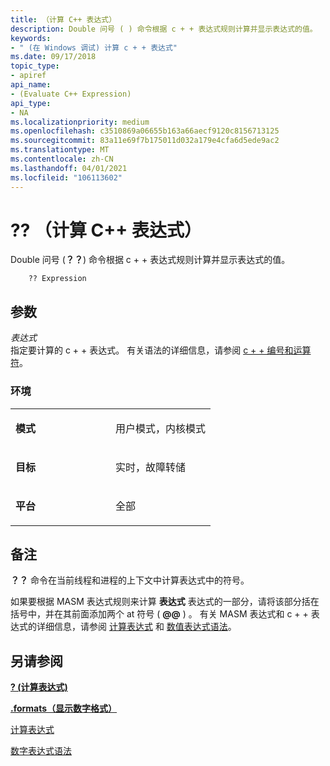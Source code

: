 ```yaml
---
title: （计算 C++ 表达式）
description: Double 问号 ( ) 命令根据 c + + 表达式规则计算并显示表达式的值。
keywords:
- " (在 Windows 调试) 计算 c + + 表达式"
ms.date: 09/17/2018
topic_type:
- apiref
api_name:
- (Evaluate C++ Expression)
api_type:
- NA
ms.localizationpriority: medium
ms.openlocfilehash: c3510869a06655b163a66aecf9120c8156713125
ms.sourcegitcommit: 83a11e69f7b175011d032a179e4cfa6d5ede9ac2
ms.translationtype: MT
ms.contentlocale: zh-CN
ms.lasthandoff: 04/01/2021
ms.locfileid: "106113602"
---
```

# <a name="-evaluate-c-expression"></a>?? （计算 C++ 表达式）


Double 问号 (**？？**) 命令根据 c + + 表达式规则计算并显示表达式的值。

```dbgcmd
    ?? Expression
```

## <a name="span-idddk_cmd_evaluate_c_expression_dbgspanspan-idddk_cmd_evaluate_c_expression_dbgspanparameters"></a><span id="ddk_cmd_evaluate_c_expression_dbg"></span><span id="DDK_CMD_EVALUATE_C_EXPRESSION_DBG"></span>参数


<span id="_______Expression______"></span><span id="_______expression______"></span><span id="_______EXPRESSION______"></span>*表达式*   
指定要计算的 c + + 表达式。 有关语法的详细信息，请参阅 [c + + 编号和运算符](c---numbers-and-operators.md)。

### <a name="span-idenvironmentspanspan-idenvironmentspanspan-idenvironmentspanenvironment"></a><span id="Environment"></span><span id="environment"></span><span id="ENVIRONMENT"></span>环境

<table>
<colgroup>
<col width="50%" />
<col width="50%" />
</colgroup>
<tbody>
<tr class="odd">
<td align="left"><p><strong>模式</strong></p></td>
<td align="left"><p>用户模式，内核模式</p></td>
</tr>
<tr class="even">
<td align="left"><p><strong>目标</strong></p></td>
<td align="left"><p>实时，故障转储</p></td>
</tr>
<tr class="odd">
<td align="left"><p><strong>平台</strong></p></td>
<td align="left"><p>全部</p></td>
</tr>
</tbody>
</table>

 

<a name="remarks"></a>备注
-------

**？？** 命令在当前线程和进程的上下文中计算表达式中的符号。

如果要根据 MASM 表达式规则来计算 **表达式** 表达式的一部分，请将该部分括在括号中，并在其前面添加两个 at 符号 ( **@@** ) 。 有关 MASM 表达式和 c + + 表达式的详细信息，请参阅 [计算表达式](evaluating-expressions.md) 和 [数值表达式语法](numerical-expression-syntax.md)。

## <a name="see-also"></a>另请参阅

[**? (计算表达式)**](---evaluate-expression-.md)

[**.formats（显示数字格式）**](-formats--show-number-formats-.md)

[计算表达式](evaluating-expressions.md) 

[数字表达式语法](numerical-expression-syntax.md)

 

 






